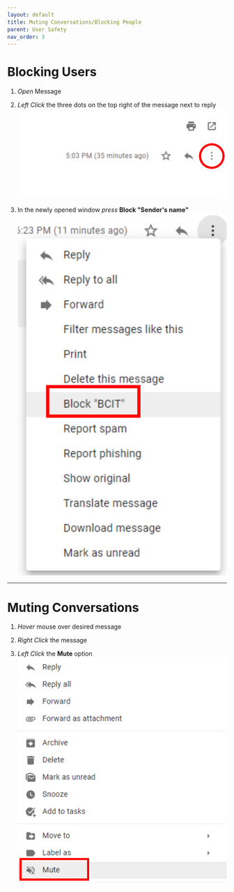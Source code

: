 ```yaml
---
layout: default
title: Muting Conversations/Blocking People
parent: User Safety
nav_order: 3
---
```


# Blocking Users

1. *Open* Message

2. *Left Click* the three dots on the top right of the message next to reply
    <img src = "https://github.com/Joonior-Programmer/Gmail_Docs/blob/master/assets/images/threeDots.png?raw=true">

3. In the newly opened window *press* **Block "Sender's name"**
    <img src = "https://github.com/Joonior-Programmer/Gmail_Docs/blob/master/assets/images/blockSender.png?raw=true">

---

# Muting Conversations

1. *Hover* mouse over desired message

2. *Right Click* the message

3. *Left Click* the **Mute** option
    <img src = "https://github.com/Joonior-Programmer/Gmail_Docs/blob/master/assets/images/muteConversation.png?raw=true">